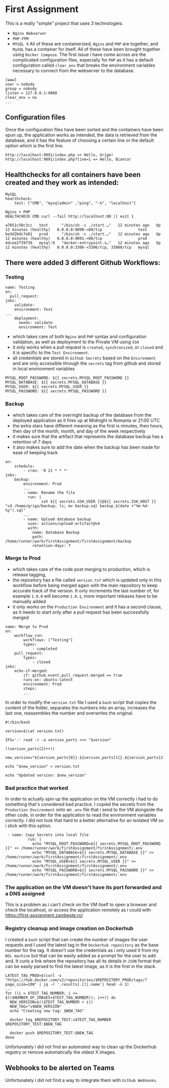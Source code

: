 # First Assignment

This is a really "simple" project that uses 3 technologies:
- ```Nginx Webserver```
- ```PHP-FPM```
- ```MYSQL 9```
All of these are containerized, ```Nginx``` and ```PHP``` are together, and ```MySQL``` has a container for itself. All of these have been brought together using ```Docker Compose```. The first issue i have come across are the complicated configuration files, especially for ```PHP``` as it has a default configuration called ```clear_env``` that breaks the environment variables necessary to connect from the webserver to the database.
```
[www]
user = nobody
group = nobody
listen = 127.0.0.1:9000
clear_env = no
...
```
## Configuration files
Once the configuration files have been sorted and the containers have been spun up, the application works as intended, the data is retrieved from the database, and it has the feature of choosing a certain line or the default option which is the first line.
```
http://localhost:9091/index.php => Hello, Grigo!
http://localhost:9091/index.php?line=1 => Hello, Bianca!
```
## Healthchecks for all containers have been created and they work as intended:
```
MySQL
healthcheck:
    test: ["CMD", "mysqladmin" ,"ping", "-h", "localhost"]

Nginx + PHP
HEALTHCHECK CMD curl --fail http://localhost:80 || exit 1
```
```
a7051c50c3cc   test      "/bin/sh -c ./start.…"   12 minutes ago   Up 12 minutes (healthy)   0.0.0.0:9090->80/tcp                test
be3d2bdc7e81   prod      "/bin/sh -c ./start.…"   12 minutes ago   Up 12 minutes (healthy)   0.0.0.0:9091->80/tcp                prod
4dcee2f39739   mysql:9   "docker-entrypoint.s…"   12 minutes ago   Up 12 minutes (healthy)   0.0.0.0:3306->3306/tcp, 33060/tcp   mysql
```
## There were added 3 different Github Workflows:
### Testing
```
name: Testing
on: 
  pull_request:
jobs:
    validate:
    environment: Test
...
    deployment:
      needs: validate
      environment: Test
```
 - which takes care of both ```Nginx``` and ```PHP``` syntax and configuration validation, as well as deployment to the Private VM using ```SSH```
 - it only works when a pull request is ```created```, ```synchronized```, or ```closed``` and it is specific to the ```Test Environment```.
 - all credentials are stored in ```Github Secrets``` based on the ```Environment``` and are only accessible through the ```secrets``` tag from github and stored in local environment variables
```
MYSQL_ROOT_PASSWORD: ${{ secrets.MYSQL_ROOT_PASSWORD }}
MYSQL_DATABASE: ${{ secrets.MYSQL_DATABASE }}
MYSQL_USER: ${{ secrets.MYSQL_USER }}
MYSQL_PASSWORD: ${{ secrets.MYSQL_PASSWORD }}
```

### Backup
 - which takes care of the overnight backup of the database from the deployed application as it fires up at Midnight in Romania or 21:00 UTC
 - the extra stars have different meaning as the first is minutes, then hours, then day of the month, month, and day of the week respectively
 - it makes sure that the artifact that represents the database backup has a retention of 7 days
 - it also makes sure to add the date when the backup has been made for ease of keeping track
```
on:
    schedule:
        - cron: '0 21 * * *'
jobs:
    backup:
        environment: Prod
        ...
        - name: Rename the file
          run: |  
                ssh ${{ secrets.SSH_USER }}@${{ secrets.SSH_HOST }} "cd /home/grigo/backup; ls; mv backup.sql backup_$(date +"%m-%d-%y").sql"
        ... 
        - name: Upload database backup
          uses: actions/upload-artifact@v4
          with:
            name: Database Backup
            path: /home/runner/work/firstAssignment/firstAssignment/backup
            retention-days: 7
```
### Merge to Prod
- which takes care of the code post merging to production, which is release tagging,
- the repository has a file called ```version.txt``` which is updated only in this workflow before being merged again with the main repository to keep accurate track of the  version. It only increments the last number of, for example ```1.0.0``` will become ```1.0.1```, more important releases have to be manually added
- it only works on the ```Production Environment``` and it has a second clause, as it needs to start only after a pull request has been successfully merged
```
name: Merge to Prod
on:
    workflow_run:
        workflows: ["Testing"]
        types: 
            - completed
    pull_request:
        types:
            - closed
jobs:
    echo-if-merged:
        if: github.event.pull_request.merged == true
        runs-on: ubuntu-latest
        environment: Prod
        steps: 
        ...
```
In order to modify the ```version.txt``` file I used a ```bash``` script that copies the content of the folder, separates the numbers into an array, increases the last one, reassembles the number and overwrites the original.
```
#!/bin/bash

version=$(cat version.txt)

IFS='.' read -r -a version_parts <<< "$version"

((version_parts[2]++))

new_version="${version_parts[0]}.${version_parts[1]}.${version_parts[2]}"

echo "$new_version" > version.txt

echo "Updated version: $new_version"
```
### Bad practice that worked
In order to actually spin up the application on the VM correctly i had to do something that's considered bad practice. I copied the secrets from the ```Production Environment``` onto an ```.env``` file that i send to the VM alongside the other code, in order for the application to read the environment variables correctly. I did not look that hard to a better alternative for an isolated VM so i stick with this option.
```
 - name: Copy Secrets into local file
          run: |
            echo "MYSQL_ROOT_PASSWORD=${{ secrets.MYSQL_ROOT_PASSWORD }}" >> /home/runner/work/firstAssignment/firstAssignment/.env
            echo "MYSQL_DATABASE=${{ secrets.MYSQL_DATABASE }}" >> /home/runner/work/firstAssignment/firstAssignment/.env
            echo "MYSQL_USER=${{ secrets.MYSQL_USER }}" >> /home/runner/work/firstAssignment/firstAssignment/.env
            echo "MYSQL_PASSWORD=${{ secrets.MYSQL_PASSWORD }}" >> /home/runner/work/firstAssignment/firstAssignment/.env
```
### The application on the VM doesn't have its port forwarded and a DNS assigned
This is a problem as i can't check on the VM itself to open a browser and check the localhost, or access the application remotely as i could with https://first-assignment.zambeste.ro/
### Registry cleanup and image creation on Dockerhub
I created a ```bash``` script that can create the number of images the user requests and I used the latest tag in the ```Dockerhub repository``` as the base number for the tag. It doesn't use the credentials as i only used it from my ```WSL machine``` but that can be easily added as a prompt for the user to add and. It curls a link where the repository has all its details in ```JSON``` format that can be easily parsed to find the latest image, as it is the first in the stack.
```
LATEST_TAG_PROD=$(curl -s "https://hub.docker.com/v2/repositories/$REPOSITORY_PROD/tags/?page_size=100" | jq -r '.results|.[]|.name'| head -n 1)
...
for ((i = $TEST_TAG_NUMBER; i <= $(($NUMBER_OF_IMAGES+$TEST_TAG_NUMBER)); i++)) do
  NEW_VERSION=$(($TEST_TAG_NUMBER + i))
  NEW_TAG="v$NEW_VERSION"
  echo "Creating new tag: $NEW_TAG"
  
  docker tag $REPOSITORY_TEST:v$TEST_TAG_NUMBER $REPOSITORY_TEST:$NEW_TAG
  
  docker push $REPOSITORY_TEST:$NEW_TAG
done
```
Unfortunately i did not find an automated way to clean up the Dockerhub registry or remove automatically the oldest X images.
## Webhooks to be alerted on Teams
Unfortunately I did not find a way to integrate them with ```Github Webhooks```.
